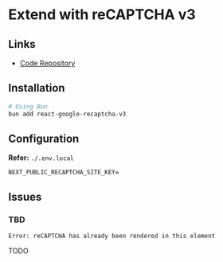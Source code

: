 # Extend with reCAPTCHA v3

<!--
Alternative

https://github.com/snelsi/next-recaptcha-v3
-->

## Links

- [Code Repository](https://github.com/t49tran/react-google-recaptcha-v3)

## Installation

```sh
# Using Bun
bun add react-google-recaptcha-v3
```

## Configuration

**Refer:** `./.env.local`

```env
NEXT_PUBLIC_RECAPTCHA_SITE_KEY=
```

## Issues

### TBD

```log
Error: reCAPTCHA has already been rendered in this element
```

TODO

